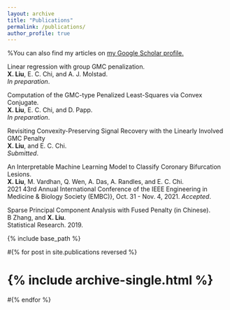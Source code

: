 ```yaml
---
layout: archive
title: "Publications"
permalink: /publications/
author_profile: true
---
```



 %You can also find my articles on <u><a href="{{author.googlescholar}}">my Google Scholar profile</a>.</u>

Linear regression with group GMC penalization.\
**X. Liu**, E. C. Chi, and A. J. Molstad. \
*In preparation*. 

Computation of the GMC-type Penalized Least-Squares via Convex Conjugate.\
**X. Liu**, E. C. Chi, and D. Papp. \
*In preparation*. 

Revisiting Convexity-Preserving Signal Recovery with the Linearly Involved GMC Penalty\
**X. Liu**, and E. C. Chi.\
*Submitted*.

 An Interpretable Machine Learning Model to Classify Coronary Bifurcation Lesions.\
**X. Liu**,  M. Vardhan, Q. Wen, A. Das, A. Randles, and E. C. Chi.\
2021 43rd Annual International Conference of the IEEE Engineering in Medicine \& Biology Society (EMBC)}, Oct. 31 - Nov. 4, 2021. 
*Accepted*.
        
Sparse Principal Component Analysis with Fused Penalty (in Chinese).\
B Zhang, and **X. Liu**.\
 Statistical Research. 2019.

        
{% include base_path %}

#{% for post in site.publications reversed %}
#  {% include archive-single.html %}
#{% endfor %}

